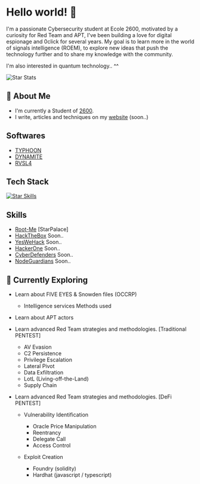 # Hello world! 👋

I'm a passionate Cybersecurity student at Ecole 2600, motivated by a curiosity for Red Team and APT, I've been building a love for digital espionage and 0click for several years. My goal is to learn more in the world of signals intelligence (ROEM), to explore new ideas that push the technology further and to share my knowledge with the community.

I'm also interested in quantum technology.. ^^

![Star Stats](https://github-readme-stats.vercel.app/api?username=DK27ss&theme=vue-dark&show_icons=true&hide_border=true&count_private=true)

## 🚀 About Me

- I'm currently a Student of [2600](https://ecole2600.com).
- I write, articles and techniques on my [website](https://google.com) (soon..)


## Softwares
- [TYPHOON](https://github.com/DK27ss/TYPHOON-2)
- [DYNAMITE](https://github.com/DK27ss/Dynamite)
- [RVSL4](https://github.com/DK27ss/RVSL4)

## Tech Stack
[![Star Skills](https://skillicons.dev/icons?i=python,solidity,c)](https://skillicons.dev)

## Skills
- [Root-Me](https://www.root-me.org/StarPalace?inc=statistiques) [StarPalace]
- [HackTheBox](https://www.root-me.org/StarPalace?inc=statistiques) Soon..
- [YesWeHack](https://www.root-me.org/StarPalace?inc=statistiques) Soon..
- [HackerOne](https://www.root-me.org/StarPalace?inc=statistiques) Soon..
- [CyberDefenders](https://www.root-me.org/StarPalace?inc=statistiques) Soon..
- [NodeGuardians](https://www.root-me.org/StarPalace?inc=statistiques) Soon..

## 🌱 Currently Exploring

- Learn about FIVE EYES & Snowden files (OCCRP)
  - Intelligence services Methods used
 
- Learn about APT actors

- Learn advanced Red Team strategies and methodologies. [Traditional PENTEST]
  - AV Evasion
  - C2 Persistence
  - Privilege Escalation
  - Lateral Pivot
  - Data Exfiltration
  - LotL (Living-off-the-Land)
  - Supply Chain

- Learn advanced Red Team strategies and methodologies. [DeFi PENTEST]
   - Vulnerability Identification
      - Oracle Price Manipulation
      - Reentrancy
      - Delegate Call
      - Access Control
      
   - Exploit Creation
      - Foundry (solidity)
      - Hardhat (javascript / typescript)
